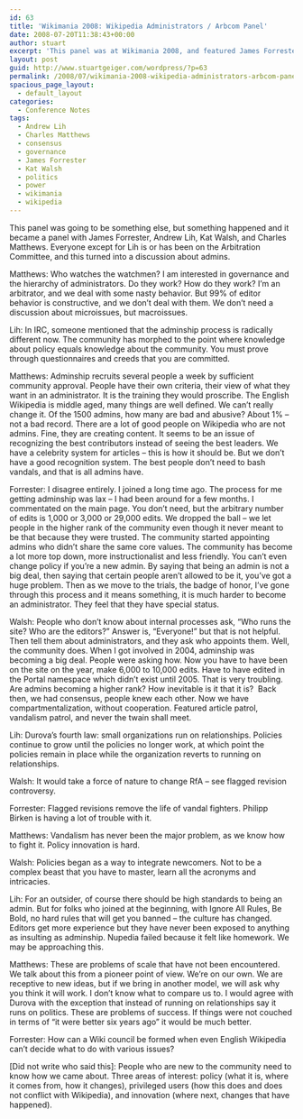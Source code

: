 ```yaml
---
id: 63
title: 'Wikimania 2008: Wikipedia Administrators / Arbcom Panel'
date: 2008-07-20T11:38:43+00:00
author: stuart
excerpt: 'This panel was at Wikimania 2008, and featured James Forrester, Andrew Lih, Kat Walsh, and Charles Matthews.  Everyone except for Lih is or has been on the Arbitration Committee, and this turned into a discussion about admins.'
layout: post
guid: http://www.stuartgeiger.com/wordpress/?p=63
permalink: /2008/07/wikimania-2008-wikipedia-administrators-arbcom-panel/
spacious_page_layout:
  - default_layout
categories:
  - Conference Notes
tags:
  - Andrew Lih
  - Charles Matthews
  - consensus
  - governance
  - James Forrester
  - Kat Walsh
  - politics
  - power
  - wikimania
  - wikipedia
---
```

This panel was going to be something else, but something happened and it became a panel with James Forrester, Andrew Lih, Kat Walsh, and Charles Matthews. Everyone except for Lih is or has been on the Arbitration Committee, and this turned into a discussion about admins.
  
<!--more-->


  
Matthews: Who watches the watchmen? I am interested in governance and the hierarchy of administrators. Do they work? How do they work? I’m an arbitrator, and we deal with some nasty behavior. But 99% of editor behavior is constructive, and we don’t deal with them. We don’t need a discussion about microissues, but macroissues.

Lih: In IRC, someone mentioned that the adminship process is radically different now. The community has morphed to the point where knowledge about policy equals knowledge about the community. You must prove through questionnaires and creeds that you are committed.

Matthews: Adminship recruits several people a week by sufficient community approval. People have their own criteria, their view of what they want in an administrator. It is the training they would proscribe. The English Wikipedia is middle aged, many things are well defined. We can’t really change it. Of the 1500 admins, how many are bad and abusive? About 1% &#8211; not a bad record. There are a lot of good people on Wikipedia who are not admins. Fine, they are creating content. It seems to be an issue of recognizing the best contributors instead of seeing the best leaders. We have a celebrity system for articles – this is how it should be. But we don’t have a good recognition system. The best people don’t need to bash vandals, and that is all admins have.

Forrester: I disagree entirely. I joined a long time ago. The process for me getting adminship was lax – I had been around for a few months. I commentated on the main page. You don’t need, but the arbitrary number of edits is 1,000 or 3,000 or 29,000 edits. We dropped the ball – we let people in the higher rank of the community even though it never meant to be that because they were trusted. The community started appointing admins who didn’t share the same core values. The community has become a lot more top down, more instructionalist and less friendly. You can’t even change policy if you’re a new admin. By saying that being an admin is not a big deal, then saying that certain people aren’t allowed to be it, you’ve got a huge problem. Then as we move to the trials, the badge of honor, I’ve gone through this process and it means something, it is much harder to become an administrator. They feel that they have special status.

Walsh: People who don’t know about internal processes ask, “Who runs the site? Who are the editors?” Answer is, “Everyone!” but that is not helpful. Then tell them about administrators, and they ask who appoints them. Well, the community does. When I got involved in 2004, adminship was becoming a big deal. People were asking how. Now you have to have been on the site on the year, make 6,000 to 10,000 edits. Have to have edited in the Portal namespace which didn’t exist until 2005. That is very troubling. Are admins becoming a higher rank? How inevitable is it that it is?  Back then, we had consensus, people knew each other. Now we have compartmentalization, without cooperation. Featured article patrol, vandalism patrol, and never the twain shall meet.

Lih: Durova’s fourth law: small organizations run on relationships. Policies continue to grow until the policies no longer work, at which point the policies remain in place while the organization reverts to running on relationships.

Walsh: It would take a force of nature to change RfA – see flagged revision controversy.

Forrester: Flagged revisions remove the life of vandal fighters. Philipp Birken is having a lot of trouble with it.

Matthews: Vandalism has never been the major problem, as we know how to fight it. Policy innovation is hard.

Walsh: Policies began as a way to integrate newcomers. Not to be a complex beast that you have to master, learn all the acronyms and intricacies.

Lih: For an outsider, of course there should be high standards to being an admin. But for folks who joined at the beginning, with Ignore All Rules, Be Bold, no hard rules that will get you banned – the culture has changed. Editors get more experience but they have never been exposed to anything as insulting as adminship. Nupedia failed because it felt like homework. We may be approaching this.

Matthews: These are problems of scale that have not been encountered. We talk about this from a pioneer point of view. We’re on our own. We are receptive to new ideas, but if we bring in another model, we will ask why you think it will work. I don’t know what to compare us to. I would agree with Durova with the exception that instead of running on relationships say it runs on politics. These are problems of success. If things were not couched in terms of “it were better six years ago” it would be much better.

Forrester: How can a Wiki council be formed when even English Wikipedia can’t decide what to do with various issues?

[Did not write who said this]: People who are new to the community need to know how we came about. Three areas of interest: policy (what it is, where it comes from, how it changes), privileged users (how this does and does not conflict with Wikipedia), and innovation (where next, changes that have happened).